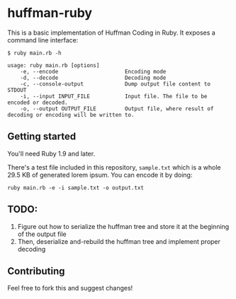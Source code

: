 # huffman-ruby

This is a basic implementation of Huffman Coding in Ruby.  It exposes a command line interface:

```
$ ruby main.rb -h

usage: ruby main.rb [options]
    -e, --encode                     Encoding mode
    -d, --decode                     Decoding mode
    -c, --console-output             Dump output file content to STDOUT
    -i, --input INPUT_FILE           Input file. The file to be encoded or decoded.
    -o, --output OUTPUT_FILE         Output file, where result of decoding or encoding will be written to.
```

## Getting started

You'll need Ruby 1.9 and later.

There's a test file included in this repository, `sample.txt` which is a whole 29.5 KB of generated lorem ipsum. You can encode it by doing:

```
ruby main.rb -e -i sample.txt -o output.txt
```

## TODO:

1. Figure out how to serialize the huffman tree and store it at the beginning of the output file
2. Then, deserialize and-rebuild the huffman tree and implement proper decoding

## Contributing

Feel free to fork this and suggest changes!